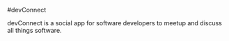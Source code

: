 #devConnect

devConnect is a social app for software developers to meetup and discuss all things software.
